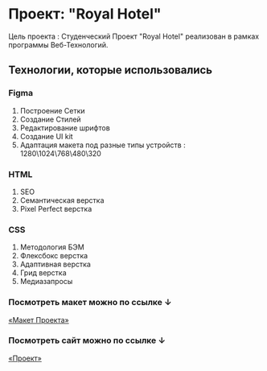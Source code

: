 # Проект: "Royal Hotel"

Цель проекта : Студенческий Проект "Royal Hotel" реализован в рамках программы Веб-Технологий.

## Технологии, которые использовались

### Figma

1. Построение Сетки
2. Создание Стилей
3. Редактирование шрифтов
4. Создание UI kit
5. Адаптация макета под разные типы устройств : 1280\1024\768\480\320

### HTML

1. SEO
2. Семантическая верстка
3. Pixel Perfect верстка

### CSS

1. Методология БЭМ
2. Флексбокс верстка
3. Адаптивная верстка
4. Грид верстка
5. Медиазапросы

### Посмотреть макет можно по ссылке ↓

[«Макет Проекта»](https://www.figma.com/file/CoLjVdwiEqxqpwJOKM6R42/RoyalHotel?node-id=0%3A1&t=IOIfSjGdp1TixiX9-0)


### Посмотреть сайт можно по ссылке ↓

[«Проект»](https://maximrevtov.github.io/Royal-Hotel/)
